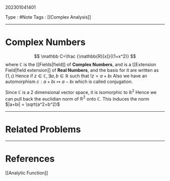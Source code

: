 202301041401

Type : #Note
Tags : [[Complex Analysis]]

---
# Complex Numbers
$$
\mathbb C=\frac {\mathbb{R}[x]}{(1+x^2)}
$$
where $\mathbb C$ is the [[Fields|field]] of **Complex Numbers**, and is a [[Extension Field|field extension]] of **Real Numbers**, and the basis for it are written as $\{1, \iota\}$
Hence if $z\in \mathbb C,\exists a, b\in\mathbb R$ such that $! z=a+b\iota$
Also we have an automorphism $c: a+b\iota \mapsto a-b\iota$ which is called conjugation.

Since $\mathbb C$ is a $2$ dimensional vector space, it is isomorphic to $\mathbb R^2$
Hence we can pull back the euclidian norm of $\mathbb R^2$ onto $\mathbb C$.
This induces the norm $|a+bi| = \sqrt{a^2+b^2}$ 

---
# Related Problems

---
# References
[[Analytic Function]]
